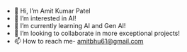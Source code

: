 - 👋 Hi, I’m Amit Kumar Patel
- 👀 I’m interested in AI!
- 🌱 I’m currently learning AI and Gen AI!
- 💞️ I’m looking to collaborate in more exceptional projects!
- 📫 How to reach me- amitbhu61@gmail.com

<!---
amitbhu61/amitbhu61 is a ✨ special ✨ repository because its `README.md` (this file) appears on your GitHub profile.
You can click the Preview link to take a look at your changes.
--->
